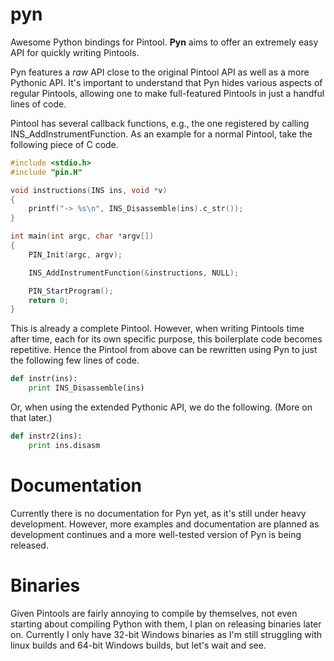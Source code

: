 # pyn

Awesome Python bindings for Pintool. **Pyn** aims to offer an extremely easy
API for quickly writing Pintools.

Pyn features a *raw* API close to the original Pintool API as well as a more
Pythonic API. It's important to understand that Pyn hides various aspects of
regular Pintools, allowing one to make full-featured Pintools in just a
handful lines of code.

Pintool has several callback functions, e.g., the one registered by calling
INS_AddInstrumentFunction. As an example for a normal Pintool, take the
following piece of C code.

```C++
#include <stdio.h>
#include "pin.H"

void instructions(INS ins, void *v)
{
    printf("-> %s\n", INS_Disassemble(ins).c_str());
}

int main(int argc, char *argv[])
{
    PIN_Init(argc, argv);

    INS_AddInstrumentFunction(&instructions, NULL);

    PIN_StartProgram();
    return 0;
}
```

This is already a complete Pintool. However, when writing Pintools time after
time, each for its own specific purpose, this boilerplate code becomes
repetitive. Hence the Pintool from above can be rewritten using Pyn to just
the following few lines of code.

```Python
def instr(ins):
    print INS_Disassemble(ins)
```

Or, when using the extended Pythonic API, we do the following. (More on that
later.)

```Python
def instr2(ins):
    print ins.disasm
```

# Documentation

Currently there is no documentation for Pyn yet, as it's still under heavy
development. However, more examples and documentation are planned as
development continues and a more well-tested version of Pyn is being released.

# Binaries

Given Pintools are fairly annoying to compile by themselves, not even starting
about compiling Python with them, I plan on releasing binaries later on.
Currently I only have 32-bit Windows binaries as I'm still struggling with
linux builds and 64-bit Windows builds, but let's wait and see.
